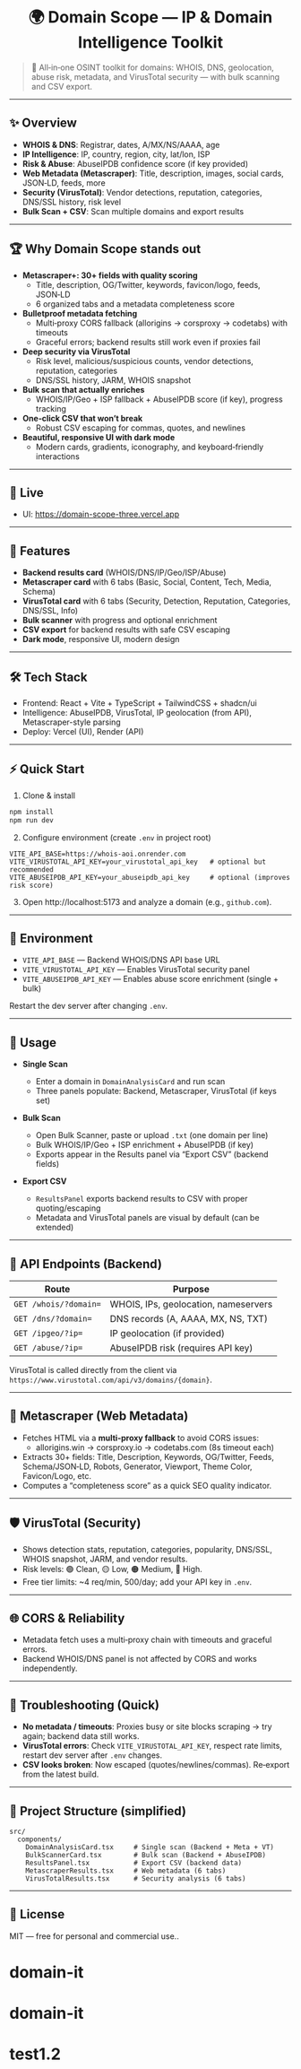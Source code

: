 #
<div align="center">

# 🌍 Domain Scope — IP & Domain Intelligence Toolkit


</div>

> 🧠 All‑in‑one OSINT toolkit for domains: WHOIS, DNS, geolocation, abuse risk, metadata, and VirusTotal security — with bulk scanning and CSV export.

---

## ✨ Overview

- **WHOIS & DNS**: Registrar, dates, A/MX/NS/AAAA, age
- **IP Intelligence**: IP, country, region, city, lat/lon, ISP
- **Risk & Abuse**: AbuseIPDB confidence score (if key provided)
- **Web Metadata (Metascraper)**: Title, description, images, social cards, JSON‑LD, feeds, more
- **Security (VirusTotal)**: Vendor detections, reputation, categories, DNS/SSL history, risk level
- **Bulk Scan + CSV**: Scan multiple domains and export results

---

## 🏆 Why Domain Scope stands out

- **Metascraper+: 30+ fields with quality scoring**
  - Title, description, OG/Twitter, keywords, favicon/logo, feeds, JSON‑LD
  - 6 organized tabs and a metadata completeness score
- **Bulletproof metadata fetching**
  - Multi‑proxy CORS fallback (allorigins → corsproxy → codetabs) with timeouts
  - Graceful errors; backend results still work even if proxies fail
- **Deep security via VirusTotal**
  - Risk level, malicious/suspicious counts, vendor detections, reputation, categories
  - DNS/SSL history, JARM, WHOIS snapshot
- **Bulk scan that actually enriches**
  - WHOIS/IP/Geo + ISP fallback + AbuseIPDB score (if key), progress tracking
- **One‑click CSV that won’t break**
  - Robust CSV escaping for commas, quotes, and newlines
- **Beautiful, responsive UI with dark mode**
  - Modern cards, gradients, iconography, and keyboard‑friendly interactions

---

## 🚀 Live

- UI: https://domain-scope-three.vercel.app

---

## 🧩 Features

- **Backend results card** (WHOIS/DNS/IP/Geo/ISP/Abuse)
- **Metascraper card** with 6 tabs (Basic, Social, Content, Tech, Media, Schema)
- **VirusTotal card** with 6 tabs (Security, Detection, Reputation, Categories, DNS/SSL, Info)
- **Bulk scanner** with progress and optional enrichment
- **CSV export** for backend results with safe CSV escaping
- **Dark mode**, responsive UI, modern design

---

## 🛠 Tech Stack

- Frontend: React + Vite + TypeScript + TailwindCSS + shadcn/ui
- Intelligence: AbuseIPDB, VirusTotal, IP geolocation (from API), Metascraper-style parsing
- Deploy: Vercel (UI), Render (API)

---

## ⚡ Quick Start

1) Clone & install
```bash
npm install
npm run dev
```

2) Configure environment (create `.env` in project root)
```env
VITE_API_BASE=https://whois-aoi.onrender.com
VITE_VIRUSTOTAL_API_KEY=your_virustotal_api_key   # optional but recommended
VITE_ABUSEIPDB_API_KEY=your_abuseipdb_api_key     # optional (improves risk score)
```

3) Open http://localhost:5173 and analyze a domain (e.g., `github.com`).

---

## 🔑 Environment

- `VITE_API_BASE` — Backend WHOIS/DNS API base URL
- `VITE_VIRUSTOTAL_API_KEY` — Enables VirusTotal security panel
- `VITE_ABUSEIPDB_API_KEY` — Enables abuse score enrichment (single + bulk)

Restart the dev server after changing `.env`.

---

## 🧭 Usage

- **Single Scan**
  - Enter a domain in `DomainAnalysisCard` and run scan
  - Three panels populate: Backend, Metascraper, VirusTotal (if keys set)

- **Bulk Scan**
  - Open Bulk Scanner, paste or upload `.txt` (one domain per line)
  - Bulk WHOIS/IP/Geo + ISP enrichment + AbuseIPDB (if key)
  - Exports appear in the Results panel via “Export CSV” (backend fields)

- **Export CSV**
  - `ResultsPanel` exports backend results to CSV with proper quoting/escaping
  - Metadata and VirusTotal panels are visual by default (can be extended)

---

## 📡 API Endpoints (Backend)

| Route               | Purpose                            |
|---------------------|------------------------------------|
| `GET /whois/?domain=` | WHOIS, IPs, geolocation, nameservers |
| `GET /dns/?domain=`   | DNS records (A, AAAA, MX, NS, TXT)    |
| `GET /ipgeo/?ip=`     | IP geolocation (if provided)          |
| `GET /abuse/?ip=`     | AbuseIPDB risk (requires API key)     |

VirusTotal is called directly from the client via `https://www.virustotal.com/api/v3/domains/{domain}`.

---

## 🧪 Metascraper (Web Metadata)

- Fetches HTML via a **multi‑proxy fallback** to avoid CORS issues:
  - allorigins.win → corsproxy.io → codetabs.com (8s timeout each)
- Extracts 30+ fields: Title, Description, Keywords, OG/Twitter, Feeds, Schema/JSON‑LD, Robots, Generator, Viewport, Theme Color, Favicon/Logo, etc.
- Computes a “completeness score” as a quick SEO quality indicator.

---

## 🛡️ VirusTotal (Security)

- Shows detection stats, reputation, categories, popularity, DNS/SSL, WHOIS snapshot, JARM, and vendor results.
- Risk levels: 🟢 Clean, 🟡 Low, 🟠 Medium, 🔴 High.
- Free tier limits: ~4 req/min, 500/day; add your API key in `.env`.

---

## 🌐 CORS & Reliability

- Metadata fetch uses a multi‑proxy chain with timeouts and graceful errors.
- Backend WHOIS/DNS panel is not affected by CORS and works independently.

---

## 🧯 Troubleshooting (Quick)

- **No metadata / timeouts**: Proxies busy or site blocks scraping → try again; backend data still works.
- **VirusTotal errors**: Check `VITE_VIRUSTOTAL_API_KEY`, respect rate limits, restart dev server after `.env` changes.
- **CSV looks broken**: Now escaped (quotes/newlines/commas). Re‑export from the latest build.

---

## 📁 Project Structure (simplified)

```
src/
  components/
    DomainAnalysisCard.tsx     # Single scan (Backend + Meta + VT)
    BulkScannerCard.tsx        # Bulk scan (Backend + AbuseIPDB)
    ResultsPanel.tsx           # Export CSV (backend data)
    MetascraperResults.tsx     # Web metadata (6 tabs)
    VirusTotalResults.tsx      # Security analysis (6 tabs)
```

---

## 📜 License

MIT — free for personal and commercial use..

# domain-it
# domain-it
# test1.2
